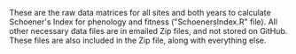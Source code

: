 These are the raw data matrices for all sites and both years to calculate Schoener's Index for phenology and fitness ("SchoenersIndex.R" file). All other necessary data files are in emailed Zip files, and not stored on GitHub. 
These files are also included in the Zip file, along with everything else. 
